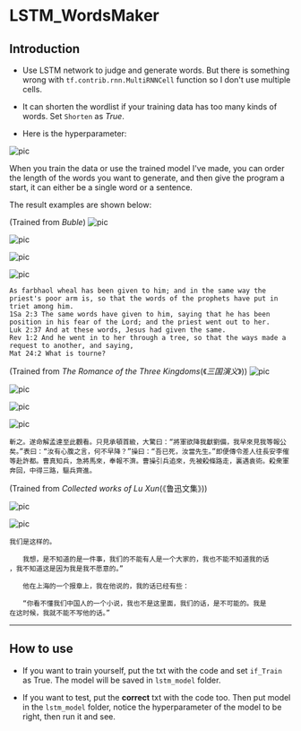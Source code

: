 # LSTM_WordsMaker

## Introduction

 - Use LSTM network to judge and generate words. But there is something wrong with `` tf.contrib.rnn.MultiRNNCell `` function so I don't use multiple cells.

 - It can shorten the wordlist if your training data has too many kinds of words. Set `` Shorten `` as _True_.

 - Here is the hyperparameter:

 ![pic](https://github.com/AdamAlive/MarkdownRef/blob/master/247.jpg?raw=true)

When you train the data or use the trained model I've made, you can order the length of the words you want to generate, and then give the program a start, it can either be a single word or a sentence.

The result examples are shown below:

(Trained from _Buble_)
 ![pic](https://github.com/AdamAlive/MarkdownRef/blob/master/241.jpg?raw=true)
 
 ![pic](https://github.com/AdamAlive/MarkdownRef/blob/master/242.jpg?raw=true)
  
 ![pic](https://github.com/AdamAlive/MarkdownRef/blob/master/243.jpg?raw=true)
 
 ![pic](https://github.com/AdamAlive/MarkdownRef/blob/master/246.jpg?raw=true)
 
 ```
As farbhaol wheal has been given to him; and in the same way the priest's poor arm is, so that the words of the prophets have put in triet among him.
1Sa 2:3 The same words have given to him, saying that he has been position in his fear of the Lord; and the priest went out to her.
Luk 2:37 And at these words, Jesus had given the same.
Rev 1:2 And he went in to her through a tree, so that the ways made a request to another, and saying,
Mat 24:2 What is tourne?
 ```
 
(Trained from _The Romance of the Three Kingdoms_(《_三国演义_》))
 ![pic](https://github.com/AdamAlive/MarkdownRef/blob/master/234.jpg?raw=true)
 
 ![pic](https://github.com/AdamAlive/MarkdownRef/blob/master/235.jpg?raw=true)
 
 ![pic](https://github.com/AdamAlive/MarkdownRef/blob/master/236.jpg?raw=true)
 
 ![pic](https://github.com/AdamAlive/MarkdownRef/blob/master/237.jpg?raw=true)
 
 ```
斬之。遂命解孟達至此觀看。只見承頓首級，大驚曰：“將軍欲降我獻劉備，我早來見我等報公矣。”表曰：“汝有心腹之言，何不早降？”操曰：“吾已死，汝當先生。”即便傳令差人往長安李傕等赴許都。曹真知兵，急將馬來，奉報不濟。曹操引兵追來，先被殺條路走，裏遇袁術。殺衆軍奔回，中得三路，驅兵齊進。
 ```
 
(Trained from _Collected works of Lu Xun_(《鲁迅文集》))

 ![pic](https://github.com/AdamAlive/MarkdownRef/blob/master/248.jpg?raw=true)
 
 ![pic](https://github.com/AdamAlive/MarkdownRef/blob/master/249.jpg?raw=true)
 
 ```
我们是这样的。

　　我想，是不知道的是一件事，我们的不能有人是一个大家的，我也不能不知道我的话
，我不知道这是因为我是我不愿意的。”

　　他在上海的一个报章上，我在他说的，我的话已经有些：

　　“你看不懂我们中国人的一个小说，我也不是这里面，我们的话，是不可能的。我是
在这时候，我就不能不写他的话。”
 ```
 
*********************

## How to use

 - If you want to train yourself, put the txt with the code and set `` if_Train `` as True. The model will be saved in `` lstm_model `` folder. 

 - If you want to test, put the __correct__ txt with the code too. Then put model in the `` lstm_model `` folder, notice the hyperparameter of the model to be right, then run it and see.

